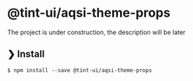 # @tint-ui/aqsi-theme-props

The project is under construction, the description will be later

## ❯ Install

```
$ npm install --save @tint-ui/aqsi-theme-props
```
